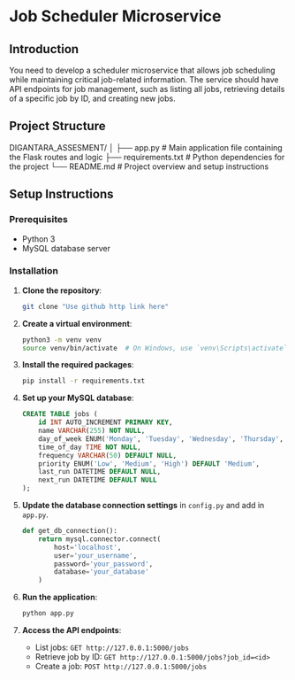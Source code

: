 # Job Scheduler Microservice

## Introduction

You need to develop a scheduler microservice that allows job scheduling while maintaining critical job-related information. The service should have API endpoints for job management, such as listing all jobs, retrieving details of a specific job by ID, and creating new jobs.

## Project Structure

DIGANTARA_ASSESMENT/
│
├── app.py # Main application file containing the Flask routes and logic
├── requirements.txt # Python dependencies for the project
└── README.md # Project overview and setup instructions


## Setup Instructions

### Prerequisites

- Python 3
- MySQL database server

### Installation

1. **Clone the repository**:

    ```bash
    git clone "Use github http link here"
    ```

2. **Create a virtual environment**:

    ```bash
    python3 -m venv venv
    source venv/bin/activate  # On Windows, use `venv\Scripts\activate`
    ```

3. **Install the required packages**:

    ```bash
    pip install -r requirements.txt
    ```

4. **Set up your MySQL database**:

    ```sql
    CREATE TABLE jobs (
        id INT AUTO_INCREMENT PRIMARY KEY,
        name VARCHAR(255) NOT NULL,
        day_of_week ENUM('Monday', 'Tuesday', 'Wednesday', 'Thursday', 'Friday', 'Saturday', 'Sunday') NOT NULL,
        time_of_day TIME NOT NULL,
        frequency VARCHAR(50) DEFAULT NULL,
        priority ENUM('Low', 'Medium', 'High') DEFAULT 'Medium',
        last_run DATETIME DEFAULT NULL,
        next_run DATETIME DEFAULT NULL
    );
    ```

5. **Update the database connection settings** in `config.py` and add in `app.py`.

    ```python
    def get_db_connection():
        return mysql.connector.connect(
            host='localhost',
            user='your_username',
            password='your_password',
            database='your_database'
        )
    ```

6. **Run the application**:

    ```bash
    python app.py
    ```

7. **Access the API endpoints**:

   - List jobs: `GET http://127.0.0.1:5000/jobs`
   - Retrieve job by ID: `GET http://127.0.0.1:5000/jobs?job_id=<id>`
   - Create a job: `POST http://127.0.0.1:5000/jobs`


